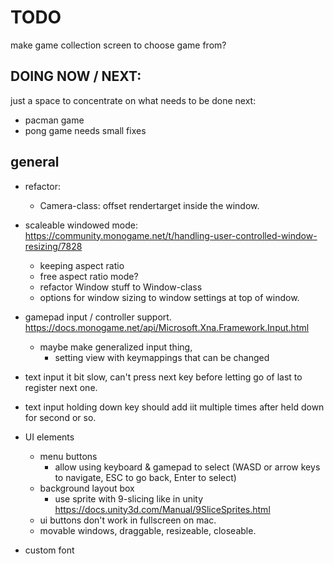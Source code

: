 # TODO

make game collection screen to choose game from?

## DOING NOW / NEXT:
just a space to concentrate on what needs to be done next:

- pacman game
- pong game needs  small  fixes

## general

- refactor:
  - Camera-class: offset rendertarget inside the window.

- scaleable windowed mode: https://community.monogame.net/t/handling-user-controlled-window-resizing/7828
  - keeping aspect ratio
  - free aspect ratio mode?
  - refactor Window stuff to Window-class
  - options for window sizing to window settings at top of window.

- gamepad input / controller support. https://docs.monogame.net/api/Microsoft.Xna.Framework.Input.html
  - maybe make generalized input thing,
    - setting view with keymappings that can be changed

- text input it bit slow, can't press next key before letting go of last to register next one.
- text input holding down key  should add iit multiple times  after held down for second or so.

- UI elements
  - menu buttons
    - allow using keyboard & gamepad to select (WASD or arrow keys to navigate, ESC to go back, Enter to select)
  - background layout box
    - use sprite with 9-slicing like in unity https://docs.unity3d.com/Manual/9SliceSprites.html
  -  ui  buttons don't work  in  fullscreen on mac.
  - movable windows,  draggable, resizeable, closeable.

- custom font
